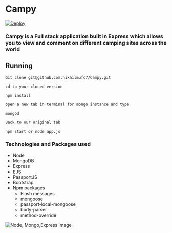 # Campy
[![Deploy](https://www.herokucdn.com/deploy/button.svg)](https://heroku.com/deploy)

### Campy is a Full stack application built in Express which allows you to view and comment on different camping sites across the world

## Running

```
Git clone git@github.com:nikhilmufc7/Campy.git
```

```
cd to your cloned version
```

```
npm install
```

```
open a new tab in terminal for mongo instance and type

mongod
```

```
Back to our original tab

npm start or node app.js
```

### Technologies and Packages used
* Node 
* MongoDB
* Express
* EJS
* PassportJS
* Bootstrap
* Npm packages
  - Flash messages
  - mongoose
  - passport-local-mongoose
  - body-parser 
  - method-override
  
![Node, Mongo,Express image](https://www.js-tutorials.com/wp-content/uploads/2017/09/nodejs-mongodb-express-mongoose.png)
